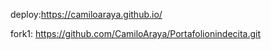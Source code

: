 deploy:https://camiloaraya.github.io/ 

fork1: https://github.com/CamiloAraya/Portafolionindecita.git
